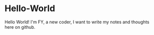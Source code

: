 # Hello-World
Hello World!
I'm FY, a new coder, I want to write my notes and thoughts here on github.
